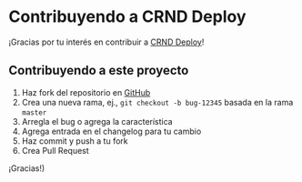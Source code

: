 # Contribuyendo a CRND Deploy

¡Gracias por tu interés en contribuir a [CRND Deploy](https://github.com/crnd-inc/crnd-deploy)!

## Contribuyendo a este proyecto

1. Haz fork del repositorio en [GitHub](https://github.com/crnd-inc/crnd-deploy)
2. Crea una nueva rama, ej., `git checkout -b bug-12345` basada en la rama `master`
3. Arregla el bug o agrega la característica
4. Agrega entrada en el changelog para tu cambio
5. Haz commit y push a tu fork
7. Crea Pull Request

¡Gracias!)
